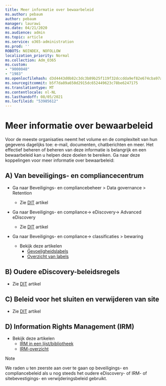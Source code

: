 ```yaml
---
title: Meer informatie over bewaarbeleid
ms.author: pebaum
author: pebaum
manager: laurawi
ms.date: 04/21/2020
ms.audience: admin
ms.topic: article
ms.service: o365-administration
ms.prod: ''
ROBOTS: NOINDEX, NOFOLLOW
localization_priority: Normal
ms.collection: Adm_O365
ms.custom:
- "9000048"
- "1983"
ms.openlocfilehash: d3d4443d0b82c3dc3b89b25f119f32dccdda9ef82e674cba97a945af9019ad00
ms.sourcegitcommit: b5f7da89a650d2915dc652449623c78be6247175
ms.translationtype: MT
ms.contentlocale: nl-NL
ms.lasthandoff: 08/05/2021
ms.locfileid: "53985612"
---
```

# <a name="more-info-about-retention-policies"></a>Meer informatie over bewaarbeleid

Voor de meeste organisaties neemt het volume en de complexiteit van hun gegevens dagelijks toe: e-mail, documenten, chatberichten en meer. Het effectief beheren of beheren van deze informatie is belangrijk en een bewaarbeleid kan u helpen deze doelen te bereiken. Ga naar deze koppelingen voor meer informatie over bewaarbeleid:

## <a name="a-from-security-and-compliance-center"></a>A) Van beveiligings- en compliancecentrum

- Ga naar Beveiligings- en compliancebeheer > Data governance > Retention
  - Zie [DIT](https://docs.microsoft.com/microsoft-365/compliance/retention-policies) artikel

- Ga naar Beveiligings- en compliance-> eDiscovery-> Advanced eDiscovery 
  - Zie [DIT](https://docs.microsoft.com/microsoft-365/compliance/ediscovery-cases) artikel

- Ga naar Beveiligings- en compliance-> classificaties > bewaring
  - Bekijk deze artikelen
    - [Gevoeligheidslabels](https://docs.microsoft.com/microsoft-365/compliance/sensitivity-labels)
    - [Overzicht van labels](https://docs.microsoft.com/microsoft-365/compliance/labels)

## <a name="b-legacy-ediscovery-policies"></a>B) Oudere eDiscovery-beleidsregels

- Zie [DIT](https://support.office.com/article/Set-up-an-eDiscovery-Center-in-SharePoint-Online-A18F8975-AA7F-43B4-A7D6-001D14744D8E) artikel

## <a name="c-site-closure-and-deletion-policies"></a>C) Beleid voor het sluiten en verwijderen van site

- Zie [DIT](https://support.office.com/article/Use-policies-for-site-closure-and-deletion-A8280D82-27FD-48C5-9ADF-8A5431208BA5) artikel  

## <a name="d-information-rights-management-irm"></a>D) Information Rights Management (IRM)

- Bekijk deze artikelen
  - [IRM in een lijst/bibliotheek](https://support.office.com/article/apply-information-rights-management-to-a-list-or-library-3bdb5c4e-94fc-4741-b02f-4e7cc3c54aa1)
  - [IRM-overzicht](https://support.office.com/article/create-and-apply-information-management-policies-eb501fe9-2ef6-4150-945a-65a6451ee9e9)

> [!Note]
> We raden u ten zeerste aan over te gaan op beveiligings- en compliancebeleid als u nog steeds het oudere eDiscovery- of IRM- of sitebevestigings- en verwijderingsbeleid gebruikt.
